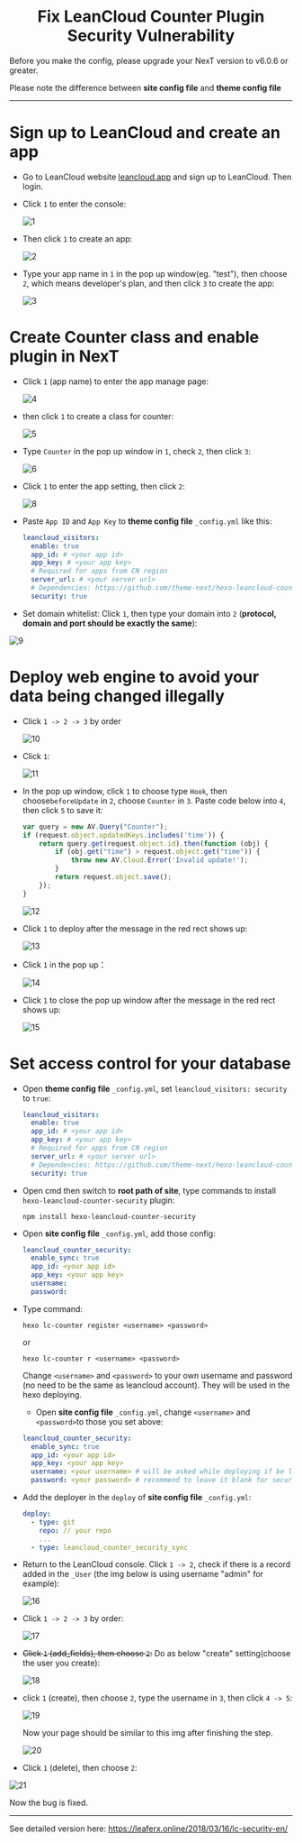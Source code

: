 <h1 align="center">Fix LeanCloud Counter Plugin Security Vulnerability</h1>

Before you make the config, please upgrade your NexT version to v6.0.6 or greater.

Please note the difference between **site config file** and **theme config file**

---

# Sign up to LeanCloud and create an app

- Go to LeanCloud website [leancloud.app](https://leancloud.app) and sign up to LeanCloud. Then login.
- Click `1` to enter the console:

  ![1](https://lc-cqha0xyi.cn-n1.lcfile.com/fc0c048a1e25dc3d10aa.jpg)

- Then click `1` to create an app:

  ![2](https://lc-cqha0xyi.cn-n1.lcfile.com/33a56b754753a5d34b01.jpg)

- Type your app name in `1` in the pop up window(eg. "test"), then choose `2`, which means developer's plan, and then
  click `3` to create the app:

  ![3](https://lc-cqha0xyi.cn-n1.lcfile.com/649ccfc6f12015d1eefb.jpg)

# Create Counter class and enable plugin in NexT

- Click `1` (app name) to enter the app manage page:

  ![4](https://lc-cqha0xyi.cn-n1.lcfile.com/d0889df29841661e0b9e.jpg)

- then click `1` to create a class for counter:

  ![5](https://lc-cqha0xyi.cn-n1.lcfile.com/b0fbc81bd6c19fa09a46.jpg)

- Type `Counter` in the pop up window in `1`, check `2`, then click `3`:

  ![6](https://lc-cqha0xyi.cn-n1.lcfile.com/ae6154d6a55f02f11ebf.jpg)

- Click `1` to enter the app setting, then click `2`:

  ![8](https://lc-cqha0xyi.cn-n1.lcfile.com/9501a6372918dd9a8a92.jpg)

- Paste `App ID` and `App Key` to **theme config file** `_config.yml` like this:
  ```yml
  leancloud_visitors:
    enable: true
    app_id: # <your app id>
    app_key: # <your app key>
    # Required for apps from CN region
    server_url: # <your server url>
    # Dependencies: https://github.com/theme-next/hexo-leancloud-counter-security
    security: true
  ```

- Set domain whitelist: Click `1`, then type your domain into `2` (**protocol, domain and port should be exactly the
  same**):

![9](https://lc-cqha0xyi.cn-n1.lcfile.com/0e537cc4bec2e185201d.jpg)

# Deploy web engine to avoid your data being changed illegally

- Click `1 -> 2 -> 3` by order

  ![10](https://lc-cqha0xyi.cn-n1.lcfile.com/d7056dfeeef7c5d66318.jpg)

- Click `1`:

  ![11](https://lc-cqha0xyi.cn-n1.lcfile.com/2737841bbc2bdd572ae0.jpg)

- In the pop up window, click `1` to choose type `Hook`, then choose`beforeUpdate` in `2`, choose `Counter` in `3`.
  Paste code below into `4`, then click `5` to save it:
  ```javascript
  var query = new AV.Query("Counter");
  if (request.object.updatedKeys.includes('time')) {
      return query.get(request.object.id).then(function (obj) {
          if (obj.get("time") > request.object.get("time")) {
              throw new AV.Cloud.Error('Invalid update!');
          }
          return request.object.save();
      });
  }
  ```

  ![12](https://lc-cqha0xyi.cn-n1.lcfile.com/a8e13418ed1d9405315b.jpg)

- Click `1` to deploy after the message in the red rect shows up:

  ![13](https://lc-cqha0xyi.cn-n1.lcfile.com/ca56bf2e5fc2a1343565.jpg)

- Click `1` in the pop up：

  ![14](https://lc-cqha0xyi.cn-n1.lcfile.com/17548c13b3b23c71d845.jpg)

- Click `1` to close the pop up window after the message in the red rect shows up:

  ![15](https://lc-cqha0xyi.cn-n1.lcfile.com/d2f50de6cefea9fd0ed3.jpg)

# Set access control for your database

- Open **theme config file** `_config.yml`, set `leancloud_visitors: security` to `true`:
  ```yml
  leancloud_visitors:
    enable: true
    app_id: # <your app id>
    app_key: # <your app key>
    # Required for apps from CN region
    server_url: # <your server url>
    # Dependencies: https://github.com/theme-next/hexo-leancloud-counter-security
    security: true
  ```

- Open cmd then switch to **root path of site**, type commands to install `hexo-leancloud-counter-security` plugin:
  ```
  npm install hexo-leancloud-counter-security
  ```

- Open **site config file** `_config.yml`, add those config:
  ```yml
  leancloud_counter_security:
    enable_sync: true
    app_id: <your app id>
    app_key: <your app key>
    username:
    password:
  ```

- Type command:
  ```
  hexo lc-counter register <username> <password>
  ```
  or
  ```
  hexo lc-counter r <username> <password>
  ```

  Change `<username>` and `<password>` to your own username and password (no need to be the same as leancloud account).
  They will be used in the hexo deploying.

  - Open **site config file** `_config.yml`, change `<username>` and `<password>`to those you set above:
  ```yml
  leancloud_counter_security:
    enable_sync: true
    app_id: <your app id>
    app_key: <your app key>
    username: <your username> # will be asked while deploying if be left blank
    password: <your password> # recommend to leave it blank for security, will be asked while deploying if be left blank
  ```

- Add the deployer in the `deploy` of **site config file** `_config.yml`:
  ```yml
  deploy:
    - type: git
      repo: // your repo
      ...
    - type: leancloud_counter_security_sync
  ```

- Return to the LeanCloud console. Click `1 -> 2`, check if there is a record added in the `_User` (the img below is
  using username "admin" for example):

  ![16](https://lc-cqha0xyi.cn-n1.lcfile.com/99faa5a0e7160e66d506.jpg)

- Click `1 -> 2 -> 3` by order:

  ![17](https://lc-cqha0xyi.cn-n1.lcfile.com/b72a9e64579f5b71749d.jpg)

- <del>Click `1` (add_fields), then choose `2`:</del> Do as below "create" setting(choose the user you create):

  ![18](https://lc-cqha0xyi.cn-n1.lcfile.com/14a8cb37062693d768ad.jpg)

- click `1` (create), then choose `2`, type the username in `3`, then click `4 -> 5`:

  ![19](https://lc-cqha0xyi.cn-n1.lcfile.com/d91714cfd703ef42b94c.jpg)

  Now your page should be similar to this img after finishing the step.

  ![20](https://lc-cqha0xyi.cn-n1.lcfile.com/c05e7ec9218820baf412.jpg)

- Click `1` (delete), then choose `2`:

![21](https://lc-cqha0xyi.cn-n1.lcfile.com/c37b6e20726cfb1d3197.jpg)

Now the bug is fixed.

---

See detailed version here: https://leaferx.online/2018/03/16/lc-security-en/
